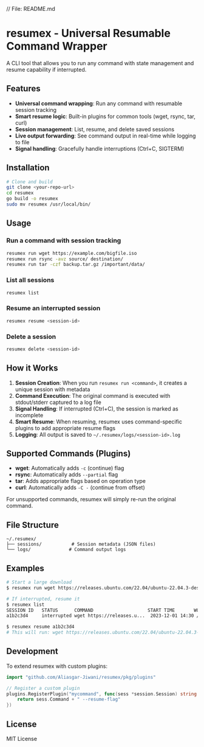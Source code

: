 // File: README.md

# resumex - Universal Resumable Command Wrapper

A CLI tool that allows you to run any command with state management and resume capability if interrupted.

## Features

- **Universal command wrapping**: Run any command with resumable session tracking
- **Smart resume logic**: Built-in plugins for common tools (wget, rsync, tar, curl)
- **Session management**: List, resume, and delete saved sessions
- **Live output forwarding**: See command output in real-time while logging to file
- **Signal handling**: Gracefully handle interruptions (Ctrl+C, SIGTERM)

## Installation

```bash
# Clone and build
git clone <your-repo-url>
cd resumex
go build -o resumex
sudo mv resumex /usr/local/bin/
```

## Usage

### Run a command with session tracking

```bash
resumex run wget https://example.com/bigfile.iso
resumex run rsync -avz source/ destination/
resumex run tar -czf backup.tar.gz /important/data/
```

### List all sessions

```bash
resumex list
```

### Resume an interrupted session

```bash
resumex resume <session-id>
```

### Delete a session

```bash
resumex delete <session-id>
```

## How it Works

1. **Session Creation**: When you run `resumex run <command>`, it creates a unique session with metadata
2. **Command Execution**: The original command is executed with stdout/stderr captured to a log file
3. **Signal Handling**: If interrupted (Ctrl+C), the session is marked as incomplete
4. **Smart Resume**: When resuming, resumex uses command-specific plugins to add appropriate resume flags
5. **Logging**: All output is saved to `~/.resumex/logs/<session-id>.log`

## Supported Commands (Plugins)

- **wget**: Automatically adds `-c` (continue) flag
- **rsync**: Automatically adds `--partial` flag
- **tar**: Adds appropriate flags based on operation type
- **curl**: Automatically adds `-C -` (continue from offset)

For unsupported commands, resumex will simply re-run the original command.

## File Structure

```
~/.resumex/
├── sessions/           # Session metadata (JSON files)
└── logs/              # Command output logs
```

## Examples

```bash
# Start a large download
$ resumex run wget https://releases.ubuntu.com/22.04/ubuntu-22.04.3-desktop-amd64.iso

# If interrupted, resume it
$ resumex list
SESSION ID   STATUS      COMMAND                    START TIME       WORKING DIR
a1b2c3d4     interrupted wget https://releases.u...  2023-12-01 14:30 /home/user/downloads

$ resumex resume a1b2c3d4
# This will run: wget https://releases.ubuntu.com/22.04/ubuntu-22.04.3-desktop-amd64.iso -c
```

## Development

To extend resumex with custom plugins:

```go
import "github.com/Aliasgar-Jiwani/resumex/pkg/plugins"

// Register a custom plugin
plugins.RegisterPlugin("mycommand", func(sess *session.Session) string {
    return sess.Command + " --resume-flag"
})
```

## License

MIT License
